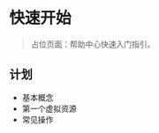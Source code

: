 # 快速开始 <Term name="快速开始" desc="引导用户完成最小可用路径" descEn="Guide for minimum viable path" full="快速开始" fullEn="Quick Start" />

> 占位页面：帮助中心快速入门指引。

## 计划
- 基本概念 <Term name="镜像" desc="创建虚拟机或桌面模板的基础介质" descEn="Base media to create VM / desktop templates" full="镜像" fullEn="Image" />
- 第一个虚拟资源 <Term name="节点" desc="承载工作负载的物理主机" descEn="Physical host carrying workloads" full="节点" fullEn="Node" />
- 常见操作
